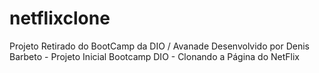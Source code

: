 # netflixclone
Projeto Retirado do BootCamp da DIO / Avanade
Desenvolvido por Denis Barbeto - Projeto Inicial Bootcamp DIO - Clonando a Página do NetFlix

#
##
###
####
